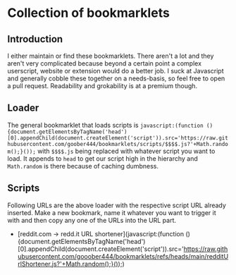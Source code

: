# Collection of bookmarklets

## Introduction
I either maintain or find these bookmarklets.
There aren't a lot and they aren't very complicated because beyond a certain point a complex userscript, website or extension would do a better job.
I suck at Javascript and generally cobble these together on a needs-basis, so feel free to open a pull request. Readability and grokability is at a premium though.

## Loader
The general bookmarklet that loads scripts is
`javascript:(function (){document.getElementsByTagName('head')[0].appendChild(document.createElement('script')).src='https://raw.githubusercontent.com/goober444/bookmarklets/scripts/$$$$.js?'+Math.random();}());`
with `$$$$.js` being replaced with whatever script you want to load.
It appends to `head` to get our script high in the hierarchy and `Math.random` is there because of caching dumbness.

## Scripts
Following URLs are the above loader with the respective script URL already inserted.
Make a new bookmark, name it whatever you want to trigger it with and then copy any one of the URLs into the URL part.

- [reddit.com → redd.it URL shortener](javascript:(function (){document.getElementsByTagName('head')[0].appendChild(document.createElement('script')).src='https://raw.githubusercontent.com/gooober444/bookmarklets/refs/heads/main/redditUrlShortener.js?'+Math.random();}());)
